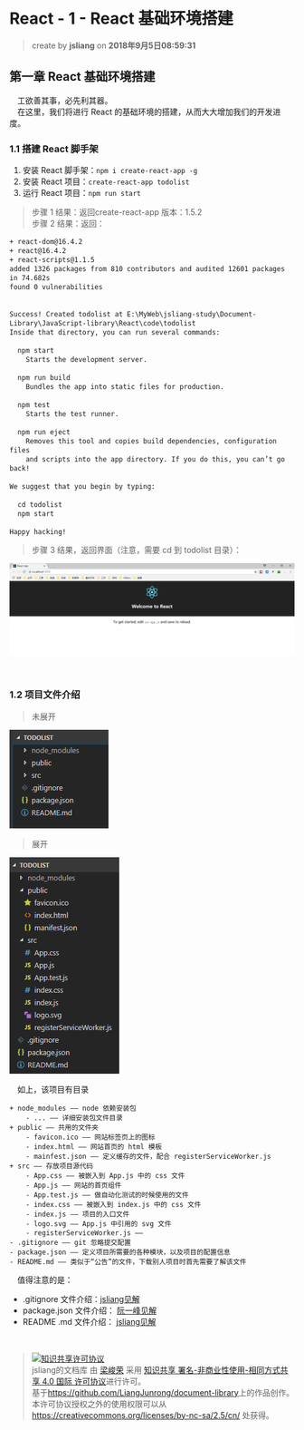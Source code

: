 # React - 1 - React 基础环境搭建
> create by **jsliang** on **2018年9月5日08:59:31** 

## 第一章 React 基础环境搭建
&emsp;工欲善其事，必先利其器。  
&emsp;在这里，我们将进行 React 的基础环境的搭建，从而大大增加我们的开发进度。

### 1.1 搭建 React 脚手架
1. 安装 React 脚手架：`npm i create-react-app -g`
2. 安装 React 项目：`create-react-app todolist`
3. 运行 React 项目：`npm run start`

> 步骤 1 结果：返回create-react-app 版本：1.5.2  
> 步骤 2 结果：返回：
```
+ react-dom@16.4.2
+ react@16.4.2
+ react-scripts@1.1.5
added 1326 packages from 810 contributors and audited 12601 packages in 74.682s
found 0 vulnerabilities


Success! Created todolist at E:\MyWeb\jsliang-study\Document-Library\JavaScript-library\React\code\todolist
Inside that directory, you can run several commands:

  npm start
    Starts the development server.

  npm run build
    Bundles the app into static files for production.

  npm test
    Starts the test runner.

  npm run eject
    Removes this tool and copies build dependencies, configuration files
    and scripts into the app directory. If you do this, you can’t go back!

We suggest that you begin by typing:

  cd todolist
  npm start

Happy hacking!
```
> 步骤 3 结果，返回界面（注意，需要 cd 到 todolist 目录）：

![目录](../../public-repertory/img/js-react-chapter1-1.png)

<br>

### 1.2 项目文件介绍
> 未展开

![目录](../../public-repertory/img/js-react-chapter1-2.png)

> 展开
 
![目录](../../public-repertory/img/js-react-chapter1-3.png)

&emsp;如上，该项目有目录
```
+ node_modules —— node 依赖安装包
    - ... —— 详细安装包文件目录
+ public —— 共用的文件夹
    - favicon.ico —— 网站标签页上的图标
    - index.html —— 网站首页的 html 模板
    - mainfest.json —— 定义缓存的文件，配合 registerServiceWorker.js
+ src —— 存放项目源代码
    - App.css —— 被嵌入到 App.js 中的 css 文件
    - App.js —— 网站的首页组件
    - App.test.js —— 做自动化测试的时候使用的文件
    - index.css —— 被嵌入到 index.js 中的 css 文件
    - index.js —— 项目的入口文件
    - logo.svg —— App.js 中引用的 svg 文件
    - registerServiceWorker.js ——
- .gitignore —— git 忽略提交配置
- package.json —— 定义项目所需要的各种模块，以及项目的配置信息
- README.md —— 类似于“公告”的文件，下载别人项目时首先需要了解该文件
```

&emsp;值得注意的是：
* .gitignore 文件介绍：[jsliang见解](https://github.com/LiangJunrong/document-library/blob/master/other-library/git/git.md)
* package.json 文件介绍： [阮一峰见解](http://javascript.ruanyifeng.com/nodejs/packagejson.html)
* README .md 文件介绍： [jsliang见解](https://github.com/LiangJunrong/document-library/blob/master/other-library/markdown/markdown.md)

<br>

> <a rel="license" href="http://creativecommons.org/licenses/by-nc-sa/4.0/"><img alt="知识共享许可协议" style="border-width:0" src="https://i.creativecommons.org/l/by-nc-sa/4.0/88x31.png" /></a><br /><span xmlns:dct="http://purl.org/dc/terms/" property="dct:title">jsliang的文档库</span> 由 <a xmlns:cc="http://creativecommons.org/ns#" href="https://github.com/LiangJunrong/document-library" property="cc:attributionName" rel="cc:attributionURL">梁峻荣</a> 采用 <a rel="license" href="http://creativecommons.org/licenses/by-nc-sa/4.0/">知识共享 署名-非商业性使用-相同方式共享 4.0 国际 许可协议</a>进行许可。<br />基于<a xmlns:dct="http://purl.org/dc/terms/" href="https://github.com/LiangJunrong/document-library" rel="dct:source">https://github.com/LiangJunrong/document-library</a>上的作品创作。<br />本许可协议授权之外的使用权限可以从 <a xmlns:cc="http://creativecommons.org/ns#" href="https://creativecommons.org/licenses/by-nc-sa/2.5/cn/" rel="cc:morePermissions">https://creativecommons.org/licenses/by-nc-sa/2.5/cn/</a> 处获得。
